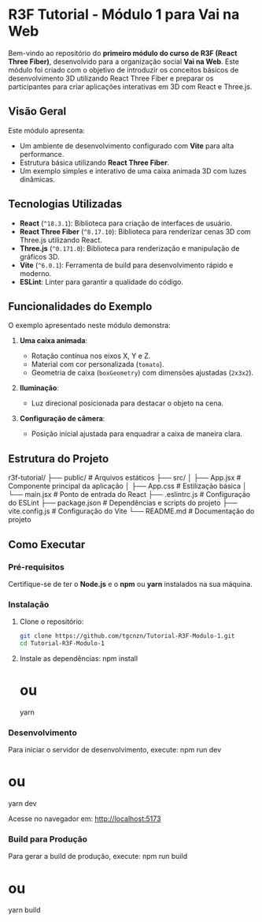 # R3F Tutorial - Módulo 1 para Vai na Web

Bem-vindo ao repositório do **primeiro módulo do curso de R3F (React Three Fiber)**, desenvolvido para a organização social **Vai na Web**. Este módulo foi criado com o objetivo de introduzir os conceitos básicos de desenvolvimento 3D utilizando React Three Fiber e preparar os participantes para criar aplicações interativas em 3D com React e Three.js.

## Visão Geral

Este módulo apresenta:

- Um ambiente de desenvolvimento configurado com **Vite** para alta performance.
- Estrutura básica utilizando **React Three Fiber**.
- Um exemplo simples e interativo de uma caixa animada 3D com luzes dinâmicas.

## Tecnologias Utilizadas

- **React** (`^18.3.1`): Biblioteca para criação de interfaces de usuário.
- **React Three Fiber** (`^8.17.10`): Biblioteca para renderizar cenas 3D com Three.js utilizando React.
- **Three.js** (`^0.171.0`): Biblioteca para renderização e manipulação de gráficos 3D.
- **Vite** (`^6.0.1`): Ferramenta de build para desenvolvimento rápido e moderno.
- **ESLint**: Linter para garantir a qualidade do código.

## Funcionalidades do Exemplo

O exemplo apresentado neste módulo demonstra:

1. **Uma caixa animada**:

   - Rotação contínua nos eixos X, Y e Z.
   - Material com cor personalizada (`tomato`).
   - Geometria de caixa (`boxGeometry`) com dimensões ajustadas (`2x3x2`).

2. **Iluminação**:

   - Luz direcional posicionada para destacar o objeto na cena.

3. **Configuração de câmera**:
   - Posição inicial ajustada para enquadrar a caixa de maneira clara.

## Estrutura do Projeto

r3f-tutorial/
├── public/ # Arquivos estáticos
├── src/
│ ├── App.jsx # Componente principal da aplicação
│ ├── App.css # Estilização básica
│ └── main.jsx # Ponto de entrada do React
├── .eslintrc.js # Configuração do ESLint
├── package.json # Dependências e scripts do projeto
├── vite.config.js # Configuração do Vite
└── README.md # Documentação do projeto

## Como Executar

### Pré-requisitos

Certifique-se de ter o **Node.js** e o **npm** ou **yarn** instalados na sua máquina.

### Instalação

1. Clone o repositório:

   ```bash
   git clone https://github.com/tgcnzn/Tutorial-R3F-Modulo-1.git
   cd Tutorial-R3F-Modulo-1

   ```

2. Instale as dependências:
   npm install
   # ou
   yarn

### Desenvolvimento

Para iniciar o servidor de desenvolvimento, execute:
npm run dev

# ou

yarn dev

Acesse no navegador em: [http://localhost:5173](http://localhost:5173)

### Build para Produção

Para gerar a build de produção, execute:
npm run build

# ou

yarn build
